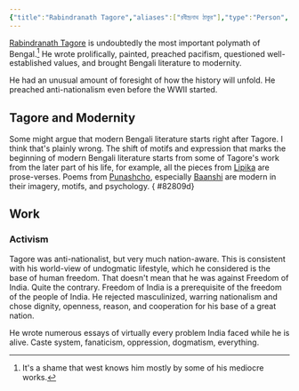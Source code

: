 ```yaml
---
{"title":"Rabindranath Tagore","aliases":["রবীন্দ্রনাথ ঠাকুর"],"type":"Person","dg-note-icon":2,"dg-publish":true,"tags":["person","person/polymath","person/activist","person/writer"],"updated":"2023-01-19T12:40:34+06:00","created":"2023-01-15T10:57:45+06:00","permalink":"/entities/rabindranath-tagore/","dgPassFrontmatter":true,"noteIcon":2}
---
```


[Rabindranath Tagore](https://en.wikipedia.org/wiki/Rabindranath%20Tagore) is undoubtedly the most important polymath of Bengal.[^1] He wrote prolifically, painted, preached pacifism, questioned well-established values, and brought Bengali literature to modernity.

He had an unusual amount of foresight of how the history will unfold. He preached anti-nationalism even before the WWII started.

## Tagore and Modernity
Some might argue that modern Bengali literature starts right after Tagore. I think that's plainly wrong. The shift of motifs and expression that marks the beginning of modern Bengali literature starts from some of Tagore's work from the later part of his life, for example, all the pieces from [Lipika](https://www.tagoreweb.in/Stories/lipika-147) are prose-verses. Poems from [Punashcho](https://www.tagoreweb.in/Verses/punashcho-91), especially [Baanshi](https://www.tagoreweb.in/Verses/punashcho-91/bashi-1985) are modern in their imagery, motifs, and psychology.
{ #82809d}


## Work
### Activism
Tagore was anti-nationalist, but very much nation-aware. This is consistent with his world-view of undogmatic lifestyle, which he considered is the base of human freedom. That doesn't mean that he was against Freedom of India. Quite the contrary. Freedom of India is a prerequisite of the freedom of the people of India. He rejected masculinized, warring nationalism and chose dignity, openness, reason, and cooperation for his base of a great nation.

He wrote numerous essays of virtually every problem India faced while he is alive. Caste system, fanaticism, oppression, dogmatism, everything.

[^1]: It's a shame that west knows him mostly by some of his mediocre works.